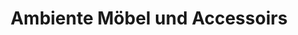 ---
title: "Ambiente Möbel und Accessoirs"
url: /quedlinburg/ambiente-moebel-und-accessoirs/
shop: Möbel
---